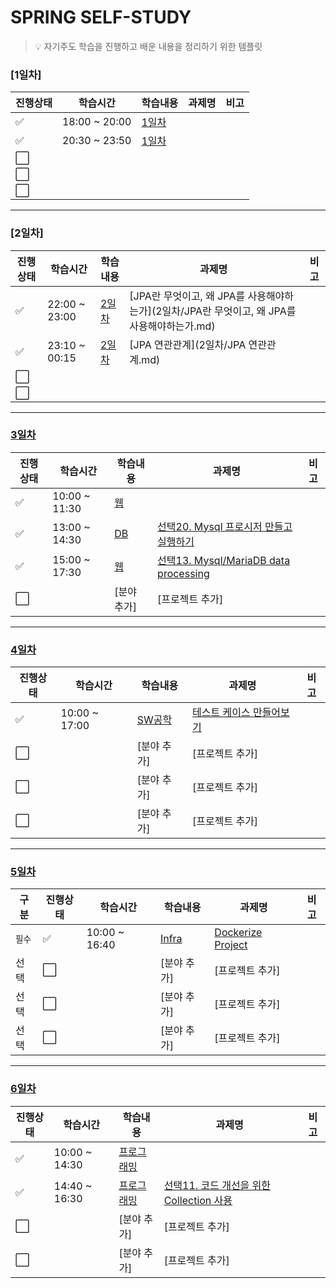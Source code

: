 # SPRING SELF-STUDY
> :bulb: 자기주도 학습을 진행하고 배운 내용을 정리하기 위한 템플릿
### [1일차]

진행상태             | 학습시간      | 학습내용       | 과제명          | 비고 |
-------------------- | ------------- | -------------- | --------------- | ---- |
:white_check_mark:   | 18:00 ~ 20:00 | [1일차](1일차) |                 |      |
:white_check_mark:   | 20:30 ~ 23:50 | [1일차](1일차) |                 |      |
:white_large_square: |               |     |  |      |
:white_large_square: |               |    |  |      |
:white_large_square: |               |    |  |      |

---

### [2일차]

진행상태             | 학습시간      | 학습내용       | 과제명                                                       | 비고 |
-------------------- | ------------- | -------------- | ------------------------------------------------------------ | ---- |
:white_check_mark:   | 22:00 ~ 23:00 | [2일차](2일차) | [JPA란 무엇이고, 왜 JPA를 사용해야하는가](2일차/JPA란 무엇이고, 왜 JPA를 사용해야하는가.md) |      |
:white_check_mark:   | 23:10 ~ 00:15 | [2일차](2일차) | [JPA 연관관계](2일차/JPA 연관관계.md)                        |      |
:white_large_square: |               |   |                                            |      |
:white_large_square: |               |   |                                             |      |

---

### [3일차](2021-12-22.md)

진행상태             | 학습시간      | 학습내용    | 과제명                                                                      | 비고 |
-------------------- | ------------- | ----------- | ------------------------------------------------------------------------ | ---- |
:white_check_mark:   | 10:00 ~ 11:30 | [웹](웹)    |  |      |
:white_check_mark:   | 13:00 ~ 14:30 | [DB](DB)    | [선택20. Mysql 프로시저 만들고 실행하기](DB/mysql-프로시저-작성-실습)                 |      |
:white_check_mark:   | 15:00 ~ 17:30 | [웹](웹)    | [선택13. Mysql/MariaDB data processing](웹/DB-데이터적재및가공-실습)                 |      |
:white_large_square: |               | [분야 추가] | [프로젝트 추가]                                                                     |      |

---

### [4일차](2021-12-23.md)

진행상태             | 학습시간      | 학습내용         | 과제명                                                      | 비고 |
-------------------- | ------------- | ---------------- | ----------------------------------------------------------- | ---- |
:white_check_mark:   | 10:00 ~ 17:00 | [SW공학](SW공학) | [테스트 케이스 만들어보기](SW공학/테스트-케이스-만들어보기) |      |
:white_large_square: |               | [분야 추가]      | [프로젝트 추가]                                             |      |
:white_large_square: |               | [분야 추가]      | [프로젝트 추가]                                             |      |
:white_large_square: |               | [분야 추가]      | [프로젝트 추가]                                             |      |

---

### [5일차](2021-12-24.md)

| 구분   | 진행상태             | 학습시간      | 학습내용       | 과제명                                       | 비고 |
| ------ | -------------------- | ------------- | -------------- | -------------------------------------------- | ---- |
| `필수` | :white_check_mark:   | 10:00 ~ 16:40 | [Infra](Infra) | [Dockerize Project](Infra/Dockerize-Project) |      |
| 선택   | :white_large_square: |               | [분야 추가]    | [프로젝트 추가]                              |      |
| 선택   | :white_large_square: |               | [분야 추가]    | [프로젝트 추가]                              |      |
| 선택   | :white_large_square: |               | [분야 추가]    | [프로젝트 추가]                              |      |

---

### [6일차](2021-12-27.md)

진행상태             | 학습시간      | 학습내용                 | 과제명                       | 비고 |
-------------------- | ------------- | ------------------------ | ---------------------------- | ---- |
:white_check_mark:   | 10:00 ~ 14:30 | [프로그래밍](프로그래밍) | |      |
:white_check_mark:   | 14:40 ~ 16:30 | [프로그래밍](프로그래밍) | [선택11. 코드 개선을 위한 Collection 사용](프로그래밍/코드-개선을-위한-Collection-사용)                                            |      |
:white_large_square: |               | [분야 추가]              | [프로젝트 추가]                                                                                                                    |      |
:white_large_square: |               | [분야 추가]              | [프로젝트 추가]                                                                                                                    |      |
